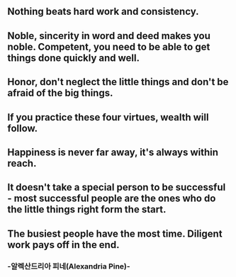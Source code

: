 ## Nothing beats hard work and consistency.

## Noble, sincerity in word and deed makes you noble. Competent, you need to be able to get things done quickly and well.

## Honor, don't neglect the little things and don't be afraid of the big things.

## If you practice these four virtues, wealth will follow.

## Happiness is never far away, it's always within reach.

## It doesn't take a special person to be successful - most successful people are the ones who do the little things right form the start.

## The busiest people have the most time. Diligent work pays off in the end.

### -알렉산드리아 피네(Alexandria Pine)-
